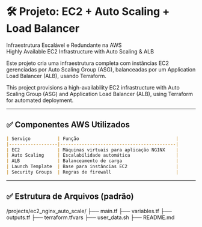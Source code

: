 # 🛠️ Projeto: EC2 + Auto Scaling + Load Balancer  
Infraestrutura Escalável e Redundante na AWS  
Highly Available EC2 Infrastructure with Auto Scaling & ALB

Este projeto cria uma infraestrutura completa com instâncias EC2 gerenciadas por Auto Scaling Group (ASG), balanceadas por um Application Load Balancer (ALB), usando Terraform.

This project provisions a high-availability EC2 infrastructure with Auto Scaling Group (ASG) and Application Load Balancer (ALB), using Terraform for automated deployment.

---

## ✅ Componentes AWS Utilizados

```markdown
| Serviço          | Função                                    |
|------------------|-------------------------------------------|
| EC2              | Máquinas virtuais para aplicação NGINX    |
| Auto Scaling     | Escalabilidade automática                 |
| ALB              | Balanceamento de carga                    |
| Launch Template  | Base para instâncias EC2                  |
| Security Groups  | Regras de firewall                        |
```
---

## ✅ Estrutura de Arquivos (padrão)

/projects/ec2_nginx_auto_scale/
├── main.tf
├── variables.tf
├── outputs.tf
├── terraform.tfvars
├── user_data.sh
├── README.md

